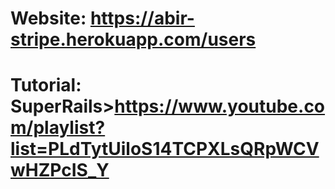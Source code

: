 # Website: https://abir-stripe.herokuapp.com/users
# Tutorial: SuperRails>https://www.youtube.com/playlist?list=PLdTytUiloS14TCPXLsQRpWCVwHZPcIS_Y



